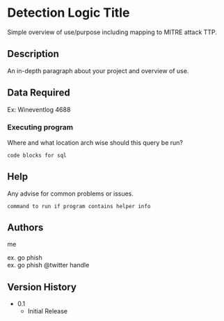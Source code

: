 # Detection Logic Title 

Simple overview of use/purpose including mapping to MITRE attack TTP. 

## Description

An in-depth paragraph about your project and overview of use.

## Data Required 

Ex: Wineventlog 4688 

### Executing program

Where and what location arch wise should this query be run?

```
code blocks for sql
```

## Help

Any advise for common problems or issues.

```
command to run if program contains helper info
```

## Authors

me

ex. go phish  
ex. go phish @twitter handle 

## Version History

* 0.1
    * Initial Release
